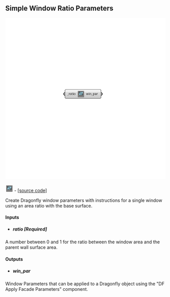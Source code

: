 ## Simple Window Ratio Parameters

![](../../images/components/Simple_Window_Ratio_Parameters.png)

![](../../images/icons/Simple_Window_Ratio_Parameters.png) - [[source code]](https://github.com/ladybug-tools/dragonfly-grasshopper/blob/master/dragonfly_grasshopper/src//DF%20Simple%20Window%20Ratio%20Parameters.py)


Create Dragonfly window parameters with instructions for a single window using an area ratio with the base surface. 



#### Inputs
* ##### ratio [Required]
A number between 0 and 1 for the ratio between the window area and the parent wall surface area. 

#### Outputs
* ##### win_par
Window Parameters that can be applied to a Dragonfly object using the "DF Apply Facade Parameters" component. 